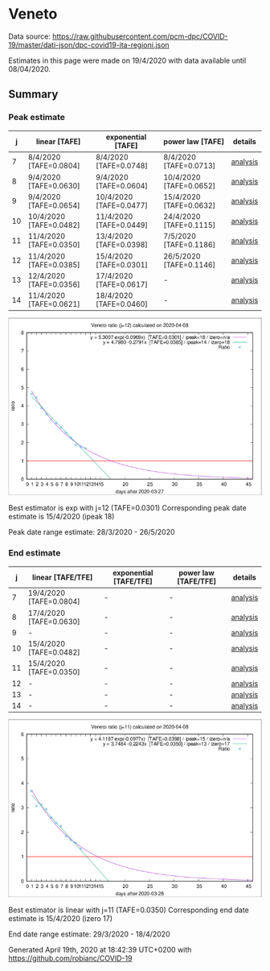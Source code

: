 # Veneto


Data source: https://raw.githubusercontent.com/pcm-dpc/COVID-19/master/dati-json/dpc-covid19-ita-regioni.json

Estimates in this page were made on 19/4/2020 with data available until 08/04/2020.


## Summary 

### Peak estimate 
|j|linear [TAFE]|exponential [TAFE]|power law [TAFE]|details|
|---|----|-----------|---------|-------|
|7|8/4/2020 [TAFE=0.0804]|8/4/2020 [TAFE=0.0748]|8/4/2020 [TAFE=0.0713]|[analysis](COVID-19_veneto_j7_2020-04-08.md)|
|8|9/4/2020 [TAFE=0.0630]|9/4/2020 [TAFE=0.0604]|10/4/2020 [TAFE=0.0652]|[analysis](COVID-19_veneto_j8_2020-04-08.md)|
|9|9/4/2020 [TAFE=0.0654]|10/4/2020 [TAFE=0.0477]|15/4/2020 [TAFE=0.0632]|[analysis](COVID-19_veneto_j9_2020-04-08.md)|
|10|10/4/2020 [TAFE=0.0482]|11/4/2020 [TAFE=0.0449]|24/4/2020 [TAFE=0.1115]|[analysis](COVID-19_veneto_j10_2020-04-08.md)|
|11|11/4/2020 [TAFE=0.0350]|13/4/2020 [TAFE=0.0398]|7/5/2020 [TAFE=0.1186]|[analysis](COVID-19_veneto_j11_2020-04-08.md)|
|12|11/4/2020 [TAFE=0.0385]|15/4/2020 [TAFE=0.0301]|26/5/2020 [TAFE=0.1146]|[analysis](COVID-19_veneto_j12_2020-04-08.md)|
|13|12/4/2020 [TAFE=0.0356]|17/4/2020 [TAFE=0.0617]|-|[analysis](COVID-19_veneto_j13_2020-04-08.md)|
|14|11/4/2020 [TAFE=0.0621]|18/4/2020 [TAFE=0.0460]|-|[analysis](COVID-19_veneto_j14_2020-04-08.md)|

![best peak estimate](COVID-19_veneto_j12_2020-04-08.png)

Best estimator is exp with j=12 (TAFE=0.0301)
Corresponding peak date estimate is 15/4/2020 (ipeak 18)


Peak date range estimate: 28/3/2020 - 26/5/2020

### End estimate 
|j|linear [TAFE/TFE]|exponential [TAFE/TFE]|power law [TAFE/TFE]|details|
|---|----|-----------|---------|-------|
|7|19/4/2020 [TAFE=0.0804]|-|-|[analysis](COVID-19_veneto_j7_2020-04-08.md)|
|8|17/4/2020 [TAFE=0.0630]|-|-|[analysis](COVID-19_veneto_j8_2020-04-08.md)|
|9|-|-|-|[analysis](COVID-19_veneto_j9_2020-04-08.md)|
|10|15/4/2020 [TAFE=0.0482]|-|-|[analysis](COVID-19_veneto_j10_2020-04-08.md)|
|11|15/4/2020 [TAFE=0.0350]|-|-|[analysis](COVID-19_veneto_j11_2020-04-08.md)|
|12|-|-|-|[analysis](COVID-19_veneto_j12_2020-04-08.md)|
|13|-|-|-|[analysis](COVID-19_veneto_j13_2020-04-08.md)|
|14|-|-|-|[analysis](COVID-19_veneto_j14_2020-04-08.md)|

![best zero estimate](COVID-19_veneto_j11_2020-04-08.png)

Best estimator is linear with j=11 (TAFE=0.0350)
Corresponding end date estimate is 15/4/2020 (izero 17)


End date range estimate: 29/3/2020 - 18/4/2020

Generated April 19th, 2020 at 18:42:39 UTC+0200 with https://github.com/robianc/COVID-19
